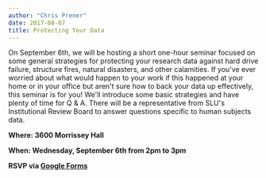 ```yaml
---
author: "Chris Prener"
date: 2017-08-07
title: Protecting Your Data
---
```


On September 6th, we will be hosting a short one-hour seminar focused on some general strategies for protecting your research data against hard drive failure, structure fires, natural disasters, and other calamities. If you've ever worried about what would happen to your work if this happened at your home or in your office but aren't sure how to back your data up effectively, this seminar is for you! We'll introduce some basic strategies and have plenty of time for Q & A. There will be a representative from SLU's Institutional Review Board to answer questions specific to human subjects data.

**Where: 3600 Morrissey Hall**

**When: Wednesday, September 6th from 2pm to 3pm**

**RSVP via [Google Forms](https://goo.gl/forms/dG55RrNcB5oZ79o83)**